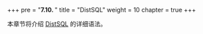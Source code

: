 +++
pre = "<b>7.10. </b>"
title = "DistSQL"
weight = 10
chapter = true
+++

本章节将介绍 [DistSQL](/cn/concepts/distsql/) 的详细语法。

